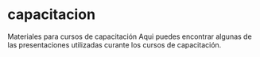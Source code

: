 # capacitacion
Materiales para cursos de capacitación
Aqui puedes encontrar algunas de las presentaciones utilizadas curante los cursos de capacitación.
